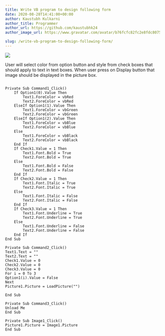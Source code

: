 ```yaml
---
title: Write VB program to design following form
date: 2020-08-28T14:41:00+00:00
author: Kaustubh Kulkarni
author_title: Programmer
author_url: https://github.com/kaustubhk24
author_image_url: https://www.gravatar.com/avatar/b76fcfc82fc2e8fdc8075636f1735f61?s=200

slug: /write-vb-program-to-design-following-form/
---
```


[![](https://1.bp.blogspot.com/-O5Xd__AGE84/X0kXemr1PWI/AAAAAAAAfgw/fe9-18WRlnsga64NDQPt8TuP8NsMhL5ZQCLcBGAsYHQ/s400/1.png)](https://1.bp.blogspot.com/-O5Xd__AGE84/X0kXemr1PWI/AAAAAAAAfgw/fe9-18WRlnsga64NDQPt8TuP8NsMhL5ZQCLcBGAsYHQ/s314/1.png)


User will select color from option button and style from check boxes that should apply to text in text boxes. When user press on Display button that image should be displayed in the picture box. 


```
  
Private Sub Command1_Click()  
    If Option1(0).Value Then  
        Text1.ForeColor = vbRed  
        Text2.ForeColor = vbRed  
    ElseIf Option1(1).Value Then  
        Text1.ForeColor = vbGreen  
        Text2.ForeColor = vbGreen  
    ElseIf Option1(2).Value Then  
        Text1.ForeColor = vbBlue  
        Text2.ForeColor = vbBlue  
    Else  
        Text1.ForeColor = vbBlack  
        Text2.ForeColor = vbBlack  
    End If  
    If Check1.Value = 1 Then  
        Text1.Font.Bold = True  
        Text2.Font.Bold = True  
    Else  
        Text1.Font.Bold = False  
        Text2.Font.Bold = False  
    End If  
    If Check2.Value = 1 Then  
        Text1.Font.Italic = True  
        Text2.Font.Italic = True  
    Else  
        Text1.Font.Italic = False  
        Text2.Font.Italic = False  
    End If  
    If Check3.Value = 1 Then  
        Text1.Font.Underline = True  
        Text2.Font.Underline = True  
    Else  
        Text1.Font.Underline = False  
        Text2.Font.Underline = False  
    End If  
End Sub  
  
Private Sub Command2_Click()  
Text1.Text = ""  
Text2.Text = ""  
Check1.Value = 0  
Check2.Value = 0  
Check3.Value = 0  
For i = 0 To 3  
Option1(i).Value = False  
Next  
Picture1.Picture = LoadPicture("")  
  
End Sub  
  
Private Sub Command3_Click()  
Unload Me  
End Sub  
  
Private Sub Image1_Click()  
Picture1.Picture = Image1.Picture  
End Sub						       
  
  
  

```
